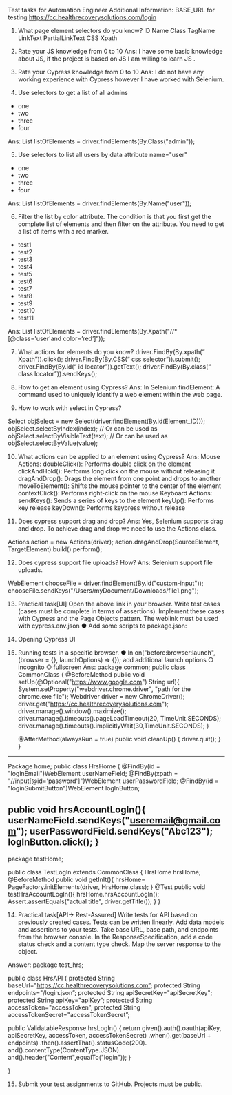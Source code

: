 Test tasks for Automation Engineer Additional Information: BASE_URL for testing https://cc.healthrecoverysolutions.com/login 
1. What page element selectors do you know?
ID
Name
Class
TagName
LinkText
PartialLinkText
CSS
Xpath
2. Rate your JS knowledge from 0 to 10 
Ans:
I  have some basic knowledge about JS, if the project is based on JS I am willing to learn JS .

3. Rate your Cypress knowledge from 0 to 10 
Ans:
I do not have any working experience with Cypress however I have worked with Selenium.

4. Use selectors to get a list of all admins 
<ul class="users_list"> 
<li class="admin">one</li> 
<li class="user">two</li> 
<li class="admin">three</li> 
<li class="user">four</li> 
</ul> 

Ans:
List<WebElement> listOfElements = driver.findElements(By.Class("admin"));

5. Use selectors to list all users by data attribute name="user" 
<ul class="users_list"> 
<li class="admin">one</li> 
<li name="user"">two</li> 
<li class="admin">three</li> 
<li name="user">four</li> 
</ul> 

Ans:
List<WebElement> listOfElements = driver.findElements(By.Name("user"));

6. Filter the list by color attribute. The condition is that you first get the complete list of elements and then filter on the attribute. You need to get a list of items with a red marker. 
<ul class="users_list"> 
<li class="user" color=”red”>test1</li> 
<li class="user" color=”green”>test2</li> 
<li class="user" color=”red”>test3</li> 
<li class="user" color=”green”>test4</li> 
<li class="user" color=”red”>test5</li> 
<li class="user" color=”green”>test6</li> 
<li class="user" color=”green”>test7</li> 
<li class="user" color=”red”>test8</li> 
<li class="user" color=”green”>test9</li> 
<li class="user" color=”red”>test10</li> 
<li class="user" color=”green”>test11</li> 
</ul> 
Ans:
List<WebElement> listOfElements = driver.findElements(By.Xpath("//*[@class='user'and color=’red’]”));

7. What actions for elements do you know? 
	driver.FindBy(By.xpath(“ Xpath”)).click();
driver.FindBy(By.CSS(“ css selector”)).submit();
driver.FindBy(By.id(“ id locator”)).getText();
driver.FindBy(By.class(“ class locator”)).sendKeys();


8. How to get an element using Cypress? 
Ans:
In Selenium 
findElement: A command used to uniquely identify a web element within the web page.

9. How to work with select in Cypress? 

Select objSelect = new Select(driver.findElement(By.id(Element_ID)));
objSelect.selectByIndex(index);
// Or can be used as
objSelect.selectByVisibleText(text);
// Or can be used as
objSelect.selectByValue(value);

10. What actions can be applied to an element using Cypress?
 Ans:
Mouse Actions:
doubleClick(): Performs double click on the element
clickAndHold(): Performs long click on the mouse without releasing it
dragAndDrop(): Drags the element from one point and drops to another
moveToElement(): Shifts the mouse pointer to the center of the element
contextClick(): Performs right-click on the mouse
Keyboard Actions:
sendKeys(): Sends a series of keys to the element
keyUp(): Performs key release
keyDown(): Performs keypress without release

11. Does cypress support drag and drop? 
Ans:
Yes, Selenium supports drag and drop. To achieve drag and drop we need to use the Actions class.

Actions action = new Actions(driver);
action.dragAndDrop(SourceElement, TargetElement).build().perform();


12. Does cypress support file uploads? How? 
Ans:
Selenium support file uploads. 

WebElement chooseFile = driver.findElement(By.id("custom-input"));
chooseFile.sendKeys("/Users/myDocument/Downloads/file1.png");

13. Practical task[UI] 
Open the above link in your browser. Write test cases (cases must be complete in terms of assertions). Implement these cases with Cypress and the Page Objects pattern. The weblink must be used with cypress.env.json 
● Add some scripts to package.json: 
1. Opening Cypress UI 
2. Running tests in a specific browser. 
● In on("before:browser:launch", (browser = {}, launchOptions) => {}); add additional launch options ○ incognito 
○ fullscreen 
Ans:
package common;
public class CommonClass {
   @BeforeMethod
      public void setUp(@Optional("https://www.google.com") String url){
       System.setProperty("webdriver.chrome.driver", "path for the chrome.exe file");
       Webdriver driver = new ChromeDriver();
       driver.get("https://cc.healthrecoverysolutions.com");
       driver.manage().window().maximize();
       driver.manage().timeouts().pageLoadTimeout(20, TimeUnit.SECONDS);
       driver.manage().timeouts().implicitlyWait(30,TimeUnit.SECONDS);
   }

   @AfterMethod(alwaysRun = true)
   public void cleanUp() {
       driver.quit();
   }
}
-----------------------------------------------------
Package home;
public class HrsHome {
@FindBy(id = "loginEmail")WebElement userNameField;
@FindBy(xpath = "//input[@id='password']")WebElement userPasswordField;
@FindBy(id = "loginSubmitButton")WebElement logInButton;

public void hrsAccountLogIn(){
   userNameField.sendKeys("useremail@gmail.com");
   userPasswordField.sendKeys("Abc123");
   logInButton.click();
}
-------------------------------------------------------------------------------
package testHome;

public class TestLogIn extends CommonClass {
   HrsHome  hrsHome;
   @BeforeMethod
   public void getInIt(){
       hrsHome= PageFactory.initElements(driver, HrsHome.class);
   }
   @Test
   public void testHrsAccountLogIn(){
      hrsHome.hrsAccountLogIn();
Assert.assertEquals("actual title", driver.getTitle());
   }
}


14. Practical task[API-> Rest-Assured]
Write tests for API based on previously created cases. Tests can be written linearly. Add data models and assertions to your tests. Take base URL, base path, and endpoints from the browser console. In the ResponseSpecification, add a code status check and a content type check. Map the server response to the object. 

Answer:
package test_hrs;

public class HrsAPI {
   protected String baseUrl="https://cc.healthrecoverysolutions.com”;
   protected String endpoints="/login.json”;
   protected String apiSecretKey="apiSecretKey";
   protected String apiKey="apiKey”;
   protected String accessToken="accessToken”;
   protected String accessTokenSecret="accessTokenSecret”;

   public ValidatableResponse hrsLogIn() {
       return given().auth().oauth(apiKey, apiSecretKey, accessToken, accessTokenSecret)
               .when().get(baseUrl + endpoints)
               .then().assertThat().statusCode(200).
                       and().contentType(ContentType.JSON).
                       and().header("Content",equalTo("login"));
   }

}

15. Submit your test assignments to GitHub. Projects must be public.

